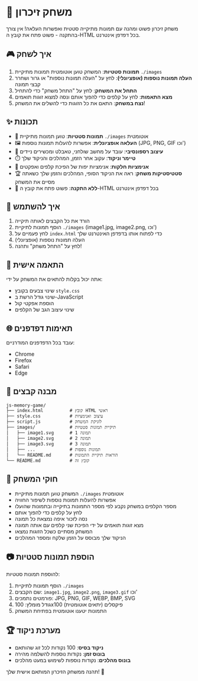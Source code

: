 # 🧠 משחק זיכרון

משחק זיכרון פשוט ומהנה עם תמונות מתיקייה סטטית ואפשרות העלאה! אין צורך בהתקנה - פשוט פתח את קובץ ה-HTML בכל דפדפן אינטרנט.

## 🎮 איך לשחק

1. **תמונות סטטיות**: המשחק טוען אוטומטית תמונות מתיקיית `./images`
2. **העלה תמונות נוספות (אופציונלי)**: לחץ על "העלה תמונות נוספות" או גרור ושחרר קבצי תמונה
3. **התחל את המשחק**: לחץ על "התחל משחק" כדי להתחיל
4. **מצא התאמות**: לחץ על קלפים כדי להפוך אותם ונסה למצוא זוגות תואמים
5. **נצח במשחק**: התאם את כל הזוגות כדי להשלים את המשחק!

## ✨ תכונות

- 📁 **תמונות סטטיות**: טוען תמונות מתיקיית `./images` אוטומטית
- 🖼️ **העלאה אופציונלית**: אפשרות להעלות תמונות נוספות (JPG, PNG, GIF וכו')
- 📱 **עיצוב רספונסיבי**: עובד על מחשב שולחני, טאבלט ומכשירים ניידים
- ⏱️ **טיימר וניקוד**: עקוב אחר הזמן, המהלכים והניקוד שלך
- 🎨 **אנימציות חלקות**: אנימציות יפות של הפיכת קלפים ואפקטים
- 🏆 **סטטיסטיקות משחק**: ראה את הניקוד הסופי, המהלכים והזמן שלך כשאתה מסיים את המשחק
- 💾 **ללא התקנה**: פשוט פתח את קובץ ה-HTML בכל דפדפן אינטרנט

## 🚀 איך להשתמש

1. הורד את כל הקבצים לאותה תיקייה
2. הוסף תמונות לתיקיית `./images` (image1.jpg, image2.png, וכו')
3. לחץ פעמיים על `index.html` כדי לפתוח אותו בדפדפן האינטרנט שלך
4. העלה תמונות נוספות (אופציונלי)
5. לחץ על "התחל משחק" ותהנה!

## 🎨 התאמה אישית

אתה יכול בקלות להתאים את המשחק על ידי:
- שינוי צבעים בקובץ `style.css`
- שינוי גודל הרשת ב-JavaScript
- הוספת אפקטי קול
- שינוי עיצוב הגב של הקלפים

## 🌐 תאימות דפדפנים

עובד בכל הדפדפנים המודרניים:
- Chrome
- Firefox
- Safari
- Edge

## 📁 מבנה קבצים

```
js-memory-game/
├── index.html          # קובץ HTML ראשי
├── style.css           # עיצוב ואנימציות
├── script.js           # לוגיקת המשחק
├── images/             # תיקיית תמונות סטטיות
│   ├── image1.svg      # תמונה 1
│   ├── image2.svg      # תמונה 2
│   ├── image3.svg      # תמונה 3
│   ├── ...             # תמונות נוספות
│   └── README.md       # הוראות תיקיית התמונות
└── README.md           # קובץ זה
```

## 🎯 חוקי המשחק

- המשחק טוען תמונות מתיקיית `./images` אוטומטית
- אפשרות להעלות תמונות נוספות לשיפור החוויה
- מספר הקלפים במשחק נקבע לפי מספר התמונות בתיקייה ובתמונות שהועלו
- לחץ על קלפים כדי להפוך אותם
- נסה לזכור איפה נמצאת כל תמונה
- מצא זוגות תואמים על ידי הפיכת שני קלפים עם אותה תמונה
- המשחק מסתיים כשכל הזוגות נמצאו
- הניקוד שלך מבוסס על הזמן שלקח ומספר המהלכים

## 📷 הוספת תמונות סטטיות

להוספת תמונות סטטיות:
1. הוסף תמונות לתיקיית `./images`
2. שם הקבצים: `image1.jpg`, `image2.png`, `image3.gif` וכו'
3. פורמטים נתמכים: JPG, PNG, GIF, WEBP, BMP, SVG
4. גודל מומלץ: 100x100 פיקסלים (יתאים אוטומטית)
5. התמונות יטענו אוטומטית בפתיחת המשחק

## 🏆 מערכת ניקוד

- **ניקוד בסיס**: 100 נקודות לכל זוג שהותאם
- **בונוס זמן**: נקודות נוספות להשלמה מהירה
- **בונוס מהלכים**: נקודות נוספות לשימוש במעט מהלכים

תהנה ממשחק הזיכרון המותאם אישית שלך! 🎉
